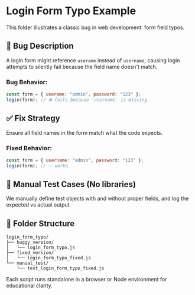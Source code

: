 # Login Form Typo Example

This folder illustrates a classic bug in web development: form field typos.

## 🐞 Bug Description

A login form might reference `userame` instead of `username`, causing login attempts to silently fail because the field name doesn't match.

### Bug Behavior:

```javascript
const form = { userame: "admin", password: "123" };
login(form); // ❌ fails because 'username' is missing
```

## ✅ Fix Strategy

Ensure all field names in the form match what the code expects.

### Fixed Behavior:

```javascript
const form = { username: "admin", password: "123" };
login(form); // ✅ works
```

## 🔎 Manual Test Cases (No libraries)

We manually define test objects with and without proper fields, and log the expected vs actual output.

## 📁 Folder Structure

```
login_form_typo/
├── buggy_version/
│   └── login_form_typo.js
├── fixed_version/
│   └── login_form_typo_fixed.js
└── manual_test/
    └── test_login_form_typo_fixed.js
```

Each script runs standalone in a browser or Node environment for educational clarity.
